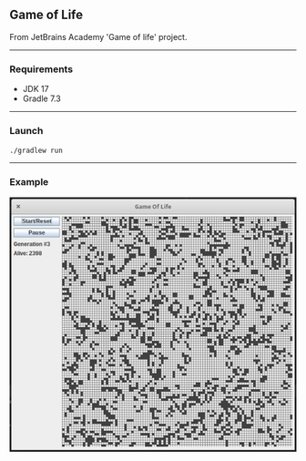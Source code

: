 Game of Life
------------

From JetBrains Academy 'Game of life' project.

---

### Requirements

- JDK 17
- Gradle 7.3

---

### Launch
```
./gradlew run
```

---

### Example

![](images/view.png)

